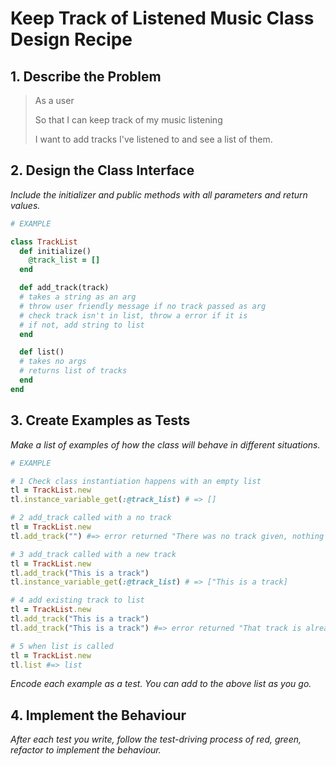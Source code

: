 # Keep Track of Listened Music Class Design Recipe

## 1. Describe the Problem

> As a user
> 
> So that I can keep track of my music listening
> 
> I want to add tracks I've listened to and see a list of them.

## 2. Design the Class Interface

_Include the initializer and public methods with all parameters and return values._

```ruby
# EXAMPLE

class TrackList
  def initialize()
    @track_list = []
  end

  def add_track(track)
  # takes a string as an arg
  # throw user friendly message if no track passed as arg
  # check track isn't in list, throw a error if it is
  # if not, add string to list 
  end

  def list()
  # takes no args
  # returns list of tracks
  end
end

```

## 3. Create Examples as Tests

_Make a list of examples of how the class will behave in different situations._

```ruby
# EXAMPLE

# 1 Check class instantiation happens with an empty list
tl = TrackList.new
tl.instance_variable_get(:@track_list) # => []

# 2 add_track called with a no track
tl = TrackList.new
tl.add_track("") #=> error returned "There was no track given, nothing added to the Track List"

# 3 add_track called with a new track
tl = TrackList.new
tl.add_track("This is a track")
tl.instance_variable_get(:@track_list) # => ["This is a track]

# 4 add existing track to list
tl = TrackList.new
tl.add_track("This is a track")
tl.add_track("This is a track") #=> error returned "That track is already in your list."

# 5 when list is called
tl = TrackList.new
tl.list #=> list

```

_Encode each example as a test. You can add to the above list as you go._

## 4. Implement the Behaviour

_After each test you write, follow the test-driving process of red, green, refactor to implement the behaviour._

